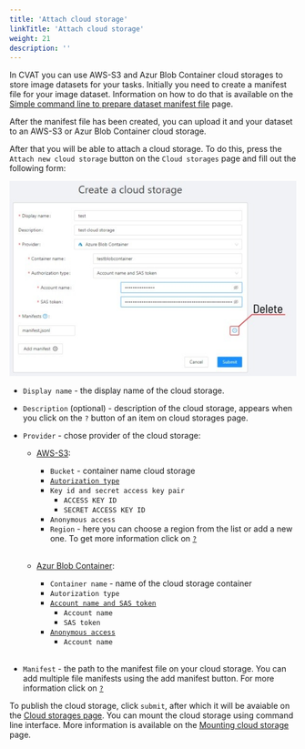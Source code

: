 ```yaml
---
title: 'Attach cloud storage'
linkTitle: 'Attach cloud storage'
weight: 21
description: ''
---
```


In CVAT you can use AWS-S3 and Azur Blob Container cloud storages to store image datasets for your tasks.
Initially you need to create a manifest file for your image dataset. Information on how to do that is available
on the [Simple command line to prepare dataset manifest file](/docs/manual/advanced/dataset_manifest) page.

After the manifest file has been created, you can upload it and your dataset to an AWS-S3 or
Azur Blob Container cloud storage.

After that you will be able to attach a cloud storage. To do this, press the `Attach new cloud storage`
button on the `Cloud storages` page and fill out the following form:

![](/images/image228.jpg)

- `Display name` - the display name of the cloud storage.
- `Description` (optional) - description of the cloud storage, appears when you click on the `?` button of an item on сloud storages page.
- `Provider` - chose provider of the cloud storage:

  - [AWS-S3](https://docs.aws.amazon.com/AmazonS3/latest/userguide/GetStartedWithS3.html):

      - `Bucket` - container name cloud storage
      - [`Autorization type`](https://docs.aws.amazon.com/AmazonS3/latest/userguide/access-control-best-practices.html)
      - `Key id and secret access key pair`
        - `ACCESS KEY ID`
        - `SECRET ACCESS KEY ID`
      - `Anonymous access`
      - `Region` - here you can choose a region from the list or add a new one. To get more information click on [`?`](https://docs.aws.amazon.com/AWSEC2/latest/UserGuide/using-regions-availability-zones.html#concepts-available-regions)

    </br>
  - [Azur Blob Container](https://docs.microsoft.com/en-us/azure/storage/blobs/):

      - `Container name` - name of the cloud storage container
      - `Autorization type`
      - [`Account name and SAS token`](https://docs.microsoft.com/en-us/azure/cognitive-services/translator/document-translation/create-sas-tokens?tabs=blobs)
        - `Account name`
        - `SAS token`
      - [`Anonymous access`](https://docs.microsoft.com/en-us/azure/storage/blobs/anonymous-read-access-prevent)
        - `Account name`

    </br>
- `Manifest` - the path to the manifest file on your cloud storage. You can add multiple file manifests using the add manifest button. For more information click on [`?`](/docs/manual/advanced/dataset_manifest/)

To publish the cloud storage, click `submit`, after which it will be avaiable on the [Cloud storages page](/docs/manual/basics/cloud-storages/).
You can mount the cloud storage using command line interface. More information is available on the
[Mounting cloud storage](/docs/administration/advanced/mounting_cloud_storages) page.